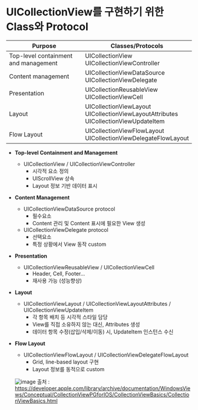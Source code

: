 # UICollectionView를 구현하기 위한 Class와 Protocol

|Purpose|Classes/Protocols|
|---|---|
|Top-level containment and management|UICollectionView<br>UICollectionViewController|
|Content management|UICollectionViewDataSource<br>UICollectionViewDelegate|
|Presentation|UICollectionReusableView<br>UICollectionViewCell|
|Layout|UICollectionViewLayout<br>UICollectionViewLayoutAttributes<br>UICollectionViewUpdateItem|
|Flow Layout|UICollectionViewFlowLayout<br>UICollectionViewDelegateFlowLayout|

- **Top-level Containment and Management**
  - UICollectionView / UICollectionViewController
    - 시각적 요소 정의
    - UIScrollView 상속
    - Layout 정보 기반 데이터 표시
     

- **Content Management**
  - UICollectionViewDataSource protocol
    - 필수요소
    - Content 관리 및 Content 표시에 필요한 View 생성
  - UICollectionViewDelegate protocol
    - 선택요소
    - 특정 상황에서 View 동작 custom

- **Presentation**
  - UICollectionViewReusableView / UICollectionViewCell
    - Header, Cell, Footer...
    - 재사용 가능 (성능향상)

- **Layout**
  - UICollectionViewLayout / UICollectionViewLayoutAttributes / UICollectionViewUpdateItem
    - 각 항목 배치 등 시각적 스타일 담당
    - View를 직접 소유하지 않는 대신, Attributes 생성
    - 데이터 항목 수정(삽입/삭제/이동) 시, UpdateItem 인스턴스 수신

- **Flow Layout**
  - UICollectionViewFlowLayout / UICollectionViewDelegateFlowLayout
    - Grid, line-based layout 구현
    - Layout 정보를 동적으로 custom

  ![image](https://user-images.githubusercontent.com/46417892/147404263-7510fea5-163b-4216-b2ce-e8d890dba15d.png)
  출처 : https://developer.apple.com/library/archive/documentation/WindowsViews/Conceptual/CollectionViewPGforIOS/CollectionViewBasics/CollectionViewBasics.html
